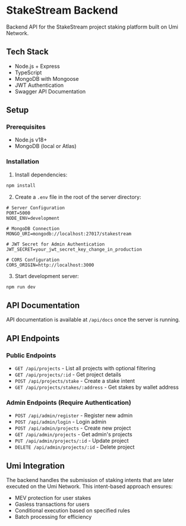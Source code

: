 # StakeStream Backend

Backend API for the StakeStream project staking platform built on Umi Network.

## Tech Stack

- Node.js + Express
- TypeScript
- MongoDB with Mongoose
- JWT Authentication
- Swagger API Documentation

## Setup

### Prerequisites

- Node.js v18+
- MongoDB (local or Atlas)

### Installation

1. Install dependencies:

```bash
npm install
```

2. Create a `.env` file in the root of the server directory:

```
# Server Configuration
PORT=5000
NODE_ENV=development

# MongoDB Connection
MONGO_URI=mongodb://localhost:27017/stakestream

# JWT Secret for Admin Authentication
JWT_SECRET=your_jwt_secret_key_change_in_production

# CORS Configuration
CORS_ORIGIN=http://localhost:3000
```

3. Start development server:

```bash
npm run dev
```

## API Documentation

API documentation is available at `/api/docs` once the server is running.

## API Endpoints

### Public Endpoints

- `GET /api/projects` - List all projects with optional filtering
- `GET /api/projects/:id` - Get project details
- `POST /api/projects/stake` - Create a stake intent
- `GET /api/projects/stakes/:address` - Get stakes by wallet address

### Admin Endpoints (Require Authentication)

- `POST /api/admin/register` - Register new admin
- `POST /api/admin/login` - Login admin
- `POST /api/admin/projects` - Create new project
- `GET /api/admin/projects` - Get admin's projects
- `PUT /api/admin/projects/:id` - Update project
- `DELETE /api/admin/projects/:id` - Delete project

## Umi Integration

The backend handles the submission of staking intents that are later executed on the Umi Network. This intent-based approach ensures:

- MEV protection for user stakes
- Gasless transactions for users
- Conditional execution based on specified rules
- Batch processing for efficiency 